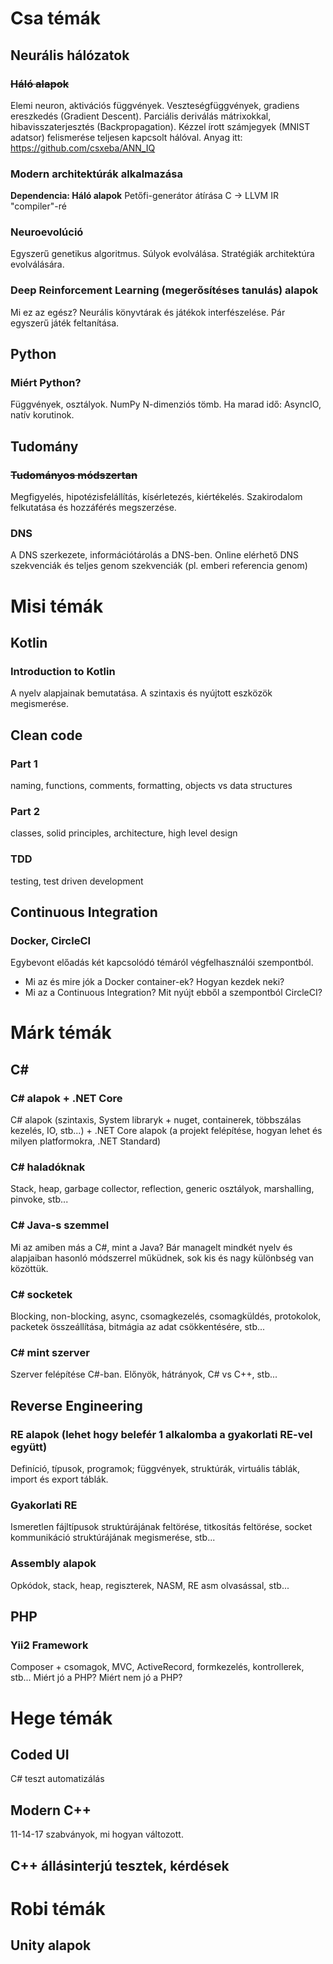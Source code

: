 # Csa témák
## Neurális hálózatok
### ~~Háló alapok~~
Elemi neuron, aktivációs függvények. Veszteségfüggvények, gradiens ereszkedés (Gradient Descent). Parciális deriválás mátrixokkal, hibavisszaterjesztés (Backpropagation). Kézzel írott számjegyek (MNIST adatsor) felismerése teljesen kapcsolt hálóval. Anyag itt: https://github.com/csxeba/ANN_IQ

### Modern architektúrák alkalmazása
**Dependencia: Háló alapok**
Petőfi-generátor átírása C -> LLVM IR "compiler"-ré

### Neuroevolúció
Egyszerű genetikus algoritmus. Súlyok evolválása. Stratégiák architektúra evolválására.

### Deep Reinforcement Learning (megerősítéses tanulás) alapok
Mi ez az egész? Neurális könyvtárak és játékok interfészelése. Pár egyszerű játék feltanítása.

## Python
### Miért Python?
Függvények, osztályok. NumPy N-dimenziós tömb. Ha marad idő: AsyncIO, natív korutinok.

## Tudomány
### ~~Tudományos módszertan~~
Megfigyelés, hipotézisfelállítás, kísérletezés, kiértékelés. Szakirodalom felkutatása és hozzáférés megszerzése.

### DNS
A DNS szerkezete, információtárolás a DNS-ben. Online elérhető DNS szekvenciák és teljes genom szekvenciák (pl. emberi referencia genom)

# Misi témák
## Kotlin
### Introduction to Kotlin
A nyelv alapjainak bemutatása. A szintaxis és nyújtott eszközök megismerése.
## Clean code
### Part 1
naming, functions, comments, formatting, objects vs data structures
### Part 2
classes, solid principles, architecture, high level design
### TDD
testing, test driven development
## Continuous Integration
### Docker, CircleCI
Egybevont előadás két kapcsolódó témáról végfelhasználói szempontból.
* Mi az és mire jók a Docker container-ek? Hogyan kezdek neki?
* Mi az a Continuous Integration? Mit nyújt ebből a szempontból CircleCI?

# Márk témák
## C#
### C# alapok + .NET Core
C# alapok (szintaxis, System libraryk + nuget, containerek, többszálas kezelés, IO, stb...) + .NET Core alapok (a projekt felépítése, hogyan lehet és milyen platformokra, .NET Standard)
### C# haladóknak
Stack, heap, garbage collector, reflection, generic osztályok, marshalling, pinvoke, stb...
### C# Java-s szemmel
Mi az amiben más a C#, mint a Java? Bár managelt mindkét nyelv és alapjaiban hasonló módszerrel műküdnek, sok kis és nagy különbség van közöttük.
### C# socketek
Blocking, non-blocking, async, csomagkezelés, csomagküldés, protokolok, packetek összeállítása, bitmágia az adat csökkentésére, stb...
### C# mint szerver
Szerver felépítése C#-ban. Előnyök, hátrányok, C# vs C++, stb...
## Reverse Engineering
### RE alapok (lehet hogy belefér 1 alkalomba a gyakorlati RE-vel együtt)
Definíció, típusok, programok; függvények, struktúrák, virtuális táblák, import és export táblák.
### Gyakorlati RE
Ismeretlen fájltípusok struktúrájának feltörése, titkosítás feltörése, socket kommunikáció struktúrájának megismerése, stb...
### Assembly alapok
Opkódok, stack, heap, regiszterek, NASM, RE asm olvasással, stb...
## PHP
### Yii2 Framework
Composer + csomagok, MVC, ActiveRecord, formkezelés, kontrollerek, stb...
Miért jó a PHP? Miért nem jó a PHP?

# Hege témák

## Coded UI
C# teszt automatizálás

## Modern C++
11-14-17 szabványok, mi hogyan változott.

## C++ állásinterjú tesztek, kérdések

# Robi témák
## Unity alapok
